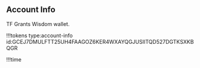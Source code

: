 ## Account Info

TF Grants Wisdom wallet.

!!!tokens type:account-info id:GCEJ7DMULFTT25UH4FAAGOZ6KER4WXAYQGJUSIITQD527DGTKSXKBQGR

!!!time
